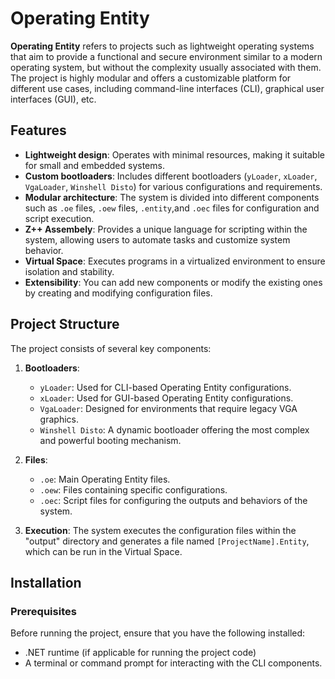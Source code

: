 # Operating Entity

**Operating Entity** refers to projects such as lightweight operating systems that aim to provide a functional and secure environment similar to a modern operating system, but without the complexity usually associated with them. The project is highly modular and offers a customizable platform for different use cases, including command-line interfaces (CLI), graphical user interfaces (GUI), etc.
## Features

- **Lightweight design**: Operates with minimal resources, making it suitable for small and embedded systems.
- **Custom bootloaders**: Includes different bootloaders (`yLoader`, `xLoader`, `VgaLoader`, `Winshell Disto`) for various configurations and requirements.
- **Modular architecture**: The system is divided into different components such as `.oe` files, `.oew` files,  `.entity`,and `.oec` files for configuration and script execution.
- **Z++ Assembely**: Provides a unique language for scripting within the system, allowing users to automate tasks and customize system behavior.
- **Virtual Space**: Executes programs in a virtualized environment to ensure isolation and stability.
- **Extensibility**: You can add new components or modify the existing ones by creating and modifying configuration files.

## Project Structure

The project consists of several key components:

1. **Bootloaders**:
   - `yLoader`: Used for CLI-based Operating Entity configurations.
   - `xLoader`: Used for GUI-based Operating Entity configurations.
   - `VgaLoader`: Designed for environments that require legacy VGA graphics.
   - `Winshell Disto`: A dynamic bootloader offering the most complex and powerful booting mechanism.

2. **Files**:
   - `.oe`: Main Operating Entity files.
   - `.oew`: Files containing specific configurations.
   - `.oec`: Script files for configuring the outputs and behaviors of the system.

3. **Execution**: The system executes the configuration files within the "output" directory and generates a file named `[ProjectName].Entity`, which can be run in the Virtual Space.

## Installation

### Prerequisites

Before running the project, ensure that you have the following installed:

- .NET runtime (if applicable for running the project code)
- A terminal or command prompt for interacting with the CLI components.
